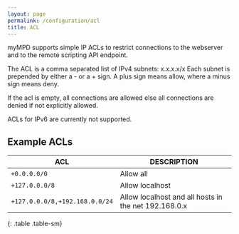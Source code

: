 ```yaml
---
layout: page
permalink: /configuration/acl
title: ACL
---
```


myMPD supports simple IP ACLs to restrict connections to the webserver and to the remote scripting API endpoint.

The ACL is a comma separated list of IPv4 subnets: x.x.x.x/x Each subnet is prepended by either a - or a + sign. A plus sign means allow, where a minus sign means deny.

If the acl is empty, all connections are allowed else all connections are denied if not explicitly allowed.

ACLs for IPv6 are currently not supported.

## Example ACLs

| ACL | DESCRIPTION |
| --- | ----------- |
| `+0.0.0.0/0`| Allow all |
| `+127.0.0.0/8`| Allow localhost |
| `+127.0.0.0/8,+192.168.0.0/24` | Allow localhost and all hosts in the net 192.168.0.x |
{: .table .table-sm}
